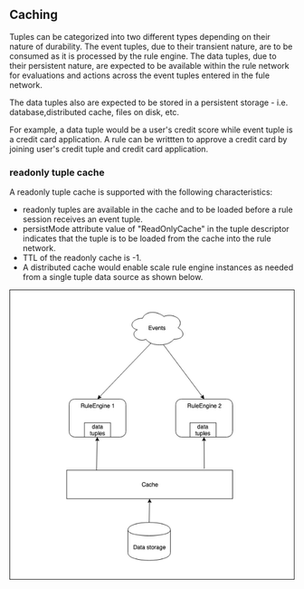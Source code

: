 
## Caching

Tuples can be categorized into two different types depending on their nature of durability. The event tuples, due to their transient nature, are to be consumed as it is processed by the rule engine. The data tuples, due to their persistent nature, are expected to be available within the rule network for evaluations and actions across the event tuples entered in the fule network. 

The data tuples also are expected to be stored in a persistent storage - i.e. database,distributed cache, files on disk, etc. 

For example, a data tuple would be a user's credit score while event tuple is a credit card application. A rule can be writtten to approve a credit card by joining user's credit tuple and credit card application.

### readonly tuple cache

A readonly tuple cache is supported with the following characteristics:
- readonly tuples are available in the cache and to be loaded before a rule session receives an event tuple.
- persistMode attribute value of "ReadOnlyCache" in the tuple descriptor indicates that the tuple is to be loaded from the cache into the rule network.
- TTL of the readonly cache is -1.
- A distributed cache would enable scale rule engine instances as needed from a single tuple data source as shown below.



<p align="center">
  <img src ="readonlycache.png" />
</p>

